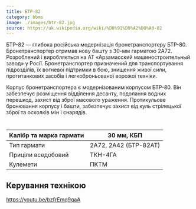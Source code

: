 ```yaml
---
title: БТР-82
category: bbms
image: ./images/btr-82.jpg
source: https://uk.wikipedia.org/wiki/%D0%91%D0%A2%D0%A0-82
---
```

БТР-82 — глибока російська модернізація бронетранспортеру БТР-80. Бронетранспортер отримав нову башту з 30-мм гарматою 2А72. Розроблений і виробляється на АТ «Арзамасский машиностроительный завод» у Росії.
Бронетранспортер призначений для транспортування підрозділів, їх вогневої підтримки в бою, знищення живої сили, протитанкових засобів і легкоброньованої ворожої техніки.

Корпус бронетранспортера є модернізованим корпусом БТР-80. Він забезпечує розміщення відділення десанту, подолання водних перешкод, захист від зброї масового ураження. Протикульове бронювання корпусу і башти, забезпечує захист від куль стрілецької зброї та осколків мін і снарядів.
#

Калібр та марка гармати | 30 мм, КБП
------|------
Тип гармати | 2А72, 2А42 (БТР-82АТ)
Приціли вседобовий | ТКН-4ГА
Кулемети | ПКТМ 

## Керування технікою

https://youtu.be/bzfrEmq9qaA